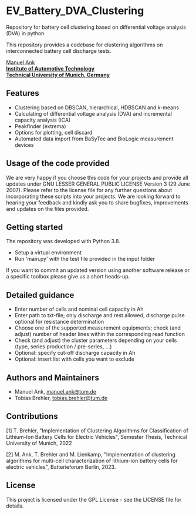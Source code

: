 # EV_Battery_DVA_Clustering
Repository for battery cell clustering based on differential voltage analysis (DVA) in python

This repository provides a codebase for clustering algorithms on interconnected battery cell discharge tests. 

[Manuel Ank](mailto:manuel.ank@tum.de)<br/>
**[Institute of Automotive Technology](https://www.mos.ed.tum.de/en/ftm/home/)**<br/>
**[Technical University of Munich, Germany](https://www.tum.de/en/)**

## Features
- Clustering based on DBSCAN, hierarchical, HDBSCAN and k-means
- Calculating of differential voltage analysis (DVA) and incremental capacity analysis (ICA)
- Peakfinder (extrema)
- Options for plotting, cell discard
- Automated data import from BaSyTec and BioLogic measurement devices

## Usage of the code provided

We are very happy if you choose this code for your projects and provide all updates under GNU LESSER GENERAL PUBLIC LICENSE Version 3 (29 June 2007). Please refer to the license file for any further questions about incorporating these scripts into your projects.
We are looking forward to hearing your feedback and kindly ask you to share bugfixes, improvements and updates on the files provided.

## Getting started

The repository was developed with Python 3.8.

- Setup a virtual environment
- Run 'main.py' with the test file provided in the input folder

If you want to commit an updated version using another software release or a specific toolbox please give us a short heads-up. 

## Detailed guidance

- Enter number of cells and nominal cell capacity in Ah
- Enter path to txt-file; only discharge and rest allowed, discharge pulse optional for resistance determination
- Choose one of the supported measurement equipments; check (and adjust) number of header lines within the corresponding read function
- Check (and adjust) the cluster parameters depending on your cells (type, series production / pre-series, ...)
- Optional: specify cut-off discharge capacity in Ah
- Optional: insert list with cells you want to exclude

## Authors and Maintainers

- Manuel Ank, manuel.ank@tum.de
- Tobias Brehler, tobias.brehler@tum.de

## Contributions

[1] T. Brehler, "Implementation of Clustering Algorithms for Classification of Lithium-Ion Battery Cells for Electric Vehicles", Semester Thesis, Technical University of Munich, 2022

[2] M. Ank, T. Brehler and M. Lienkamp, "Implementation of clustering algorithms for multi-cell characterization of lithium-ion battery cells for electric vehicles", Batterieforum Berlin, 2023.

  
## License

This project is licensed under the GPL License - see the LICENSE file for details.

